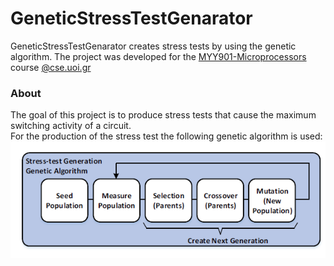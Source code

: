 # GeneticStressTestGenarator
 GeneticStressTestGenarator creates stress tests by using the genetic algorithm.
 The project was developed for the [MYY901-Microprocessors](https://www.cse.uoi.gr/course/microprocessors/?lang=en) course [@cse.uoi.gr](https://www.cs.uoi.gr/)
 
 ### About
 The goal of this project is to produce stress tests  that cause 
 the maximum switching activity of a circuit.   
 For the production of the stress test the following genetic algorithm is used:  
 ![Genetic Algorithm](./geneticAlgorithm.png)
